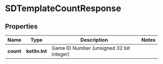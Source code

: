 
# SDTemplateCountResponse

## Properties
Name | Type | Description | Notes
------------ | ------------- | ------------- | -------------
**count** | **kotlin.Int** | Game ID Number (unsigned 32 bit integer) | 




